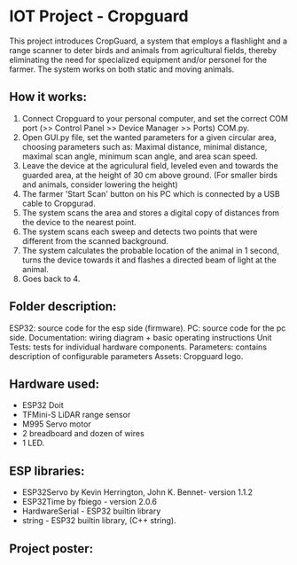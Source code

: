 # IOT Project - Cropguard
This project introduces CropGuard, a system that employs a flashlight and a range scanner to deter birds and animals from agricultural fields, thereby eliminating the need for specialized equipment and/or personel for the farmer. The system works on both static and moving animals.

## How it works:
1. Connect Cropguard to your personal computer, and set the correct COM port (>> Control Panel >> Device Manager >> Ports) COM.py.
2. Open GUI.py file, set the wanted parameters for a given circular area, choosing parameters such as: Maximal distance, minimal distance, maximal scan angle, minimum scan angle, and area scan speed.
3. Leave the device at the agriculural field, leveled even and towards the guarded area, at the height of 30 cm above ground. (For smaller birds and animals, consider lowering the height)
4. The farmer 'Start Scan' button on his PC which is connected by a USB cable to Cropgurad.
5. The system scans the area and stores a digital copy of distances from the device to the nearest point.
6. The system scans each sweep and detects two points that were different from the scanned background.
7. The system calculates the probable location of the animal in 1 second, turns the device towards it and flashes a directed beam of light at the animal.
8. Goes back to 4.

## Folder description:
ESP32: source code for the esp side (firmware).
PC: source code for the pc side.
Documentation: wiring diagram + basic operating instructions
Unit Tests: tests for individual hardware components.
Parameters: contains description of configurable parameters
Assets: Cropguard logo.

## Hardware used:
- ESP32 Doit
- TFMini-S LiDAR range sensor
- M995 Servo motor
- 2 breadboard and dozen of wires
- 1 LED.

## ESP libraries:
- ESP32Servo by Kevin Herrington, John K. Bennet- version 1.1.2
- ESP32Time by fbiego - version 2.0.6
- HardwareSerial - ESP32 builtin library
- string - ESP32 builtin library, (C++ string).

## Project poster:
</poster>

